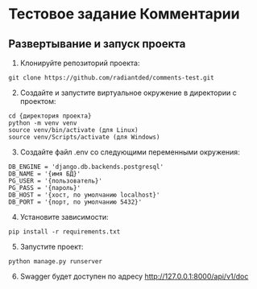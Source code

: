 # Тестовое задание Комментарии

## Развертывание и запуск проекта

1. Клонируйте репозиторий проекта:
```
git clone https://github.com/radiantded/comments-test.git
```
2. Создайте и запустите виртуальное окружение в директории с проектом:
```
cd {директория проекта}
python -m venv venv
source venv/bin/activate (для Linux)
source venv/Scripts/activate (для Windows)
```
3. Создайте файл .env со следующими переменными окружения:
```
DB_ENGINE = 'django.db.backends.postgresql'
DB_NAME = '{имя БД}'
PG_USER = '{пользователь}'
PG_PASS = '{пароль}'
DB_HOST = '{хост, по умолчанию localhost}'
DB_PORT = '{порт, по умолчанию 5432}'
```
4. Установите зависимости:
```
pip install -r requirements.txt
```
5. Запустите проект:
```
python manage.py runserver
```
6. Swagger будет доступен по адресу http://127.0.0.1:8000/api/v1/doc
